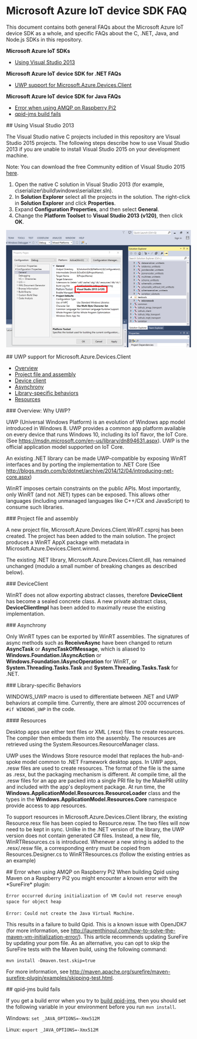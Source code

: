 # Microsoft Azure IoT device SDK FAQ

This document contains both general FAQs about the Microsoft Azure IoT device SDK as a whole, and specific FAQs about the C, .NET, Java, and Node.js SDKs in this repository.

**Microsoft Azure IoT SDKs**

- [Using Visual Studio 2013](#vs2013)

**Microsoft Azure IoT device SDK for .NET FAQs**

- [UWP support for Microsoft.Azure.Devices.Client](#uwpsupport)

**Microsoft Azure IoT device SDK for Java FAQs**

- [Error when using AMQP on Raspberry Pi2](#javapi2error)
- [qpid-jms build fails](#qpidjmsbuildfail)

<a name="vs2013"/>
## Using Visual Studio 2013

The Visual Studio native C projects included in this repository are Visual Studio 2015 projects. The following steps describe how to use Visual Studio 2013 if you are unable to install Visual Studio 2015 on your development machine.

Note: You can download the free Community edition of Visual Studio 2015 [here](https://www.visualstudio.com/en-us/downloads/download-visual-studio-vs.aspx).

1. Open the native C solution in Visual Studio 2013 (for example, c\\serializer\\build\\windows\\serializer.sln).
2. In **Solution Explorer** select all the projects in the solution. The right-click in **Solution Explorer** and click **Properties**.
3. Expand **Configuration Properties**, and then select **General**.
4. Change the **Platform Toolset** to **Visual Studio 2013 (v120)**, then click **OK**.

  ![Change Platform Toolset](media/platformtoolset.png)

<a name="uwpsupport"/>
## UWP support for Microsoft.Azure.Devices.Client

- [Overview](#overview)
- [Project file and assembly](#project)
- [Device client](#deviceclient)
- [Asynchrony](#asynchrony)
- [Library-specific behaviors](#library)
- [Resources](#resources)

<a name="overview"/>
### Overview: Why UWP?

UWP (Universal Windows Platform) is an evolution of Windows app model introduced in Windows 8. UWP provides a common app platform available on every device that runs Windows 10, including its IoT flavor, the IoT Core. (See https://msdn.microsoft.com/en-us/library/dn894631.aspx). UWP is the official application model supported on IoT Core.

An existing .NET library can be made UWP-compatible by exposing WinRT interfaces and by porting the implementation to .NET Core (See http://blogs.msdn.com/b/dotnet/archive/2014/12/04/introducing-net-core.aspx)

WinRT imposes certain constraints on the public APIs. Most importantly, only WinRT (and not .NET) types can be exposed. This allows other languages (including unmanaged languages like C++/CX and JavaScript) to consume such libraries.

<a name="project"/>
### Project file and assembly

A new project file, Microsoft.Azure.Devices.Client.WinRT.csproj has been created. The project has been added to the main solution. The project produces a WinRT AppX package with metadata in Microsoft.Azure.Devices.Client.winmd.

The existing .NET library, Microsoft.Azure.Devices.Client.dll, has remained unchanged (modulo a small number of breaking changes as described below).

<a name="deviceclient"/>
### DeviceClient

WinRT does not allow exporting abstract classes, therefore **DeviceClient** has become a sealed concrete class. A new private abstract class, **DeviceClientImpl** has been added to maximally reuse the existing implementation.

<a name="asynchrony"/>
### Asynchrony

Only WinRT types can be exported by WinRT assemblies. The signatures of async methods such as **ReceiveAsync** have been changed to return **AsyncTask** or **AsyncTaskOfMessage**, which is aliased to **Windows.Foundation.IAsyncAction** or **Windows.Foundation.IAsyncOperation<Message>** for WinRT, or **System.Threading.Tasks.Task** and **System.Threading.Tasks.Task<Message>** for .NET.

<a name="library"/>
### Library-specific Behaviors

WINDOWS_UWP macro is used to differentiate between .NET and UWP behaviors at compile time. Currently, there are almost 200 occurrences of `#if WINDOWS_UWP` in the code.

<a name="resources"/>
#### Resources

Desktop apps use either text files or XML (.resx) files to create resources. The compiler then embeds them into the assembly. The resources are retrieved using the System.Resources.ResourceManager class.

UWP uses the Windows Store resource model that replaces the hub-and-spoke model common to .NET Framework desktop apps. In UWP apps, .resw files are used to create resources. The format of the file is the same as .resx, but the packaging mechanism is different. At compile time, all the .resw files for an app are packed into a single PRI file by the MakePRI utility and included with the app's deployment package. At run time, the **Windows.ApplicationModel.Resources.ResourceLoader** class and the types in the **Windows.ApplicationModel.Resources.Core** namespace provide access to app resources.

To support resources in Microsoft.Azure.Devices.Client library, the existing Resource.resx file has been copied to Resource.resw. The two files will now need to be kept in sync. Unlike in the .NET version of the library, the UWP version does not contain generated C# files. Instead, a new file, WinRTResources.cs is introduced. Whenever a new string is added to the .resx/.resw file, a corresponding entry must be copied from Resources.Designer.cs to WinRTResources.cs (follow the existing entries as an example)

<a name="javapi2error"/>
## Error when using AMQP on Raspberry Pi2
When building Qpid using Maven on a Raspberry Pi2 you might encounter a known error with the *SureFire* plugin:

```
Error occurred during initialization of VM Could not reserve enough space for object heap

Error: Could not create the Java Virtual Machine.
```
This results in a failure to build Qpid.  This is a known issue with OpenJDK7 (for more information, see http://laurenthinoul.com/how-to-solve-the-maven-vm-initialization-error/). This article recommends updating SureFire by updating your pom file. As an alternative, you can opt to skip the SureFire tests with the Maven build, using the following command:

```
mvn install -Dmaven.test.skip=true
```

For more information, see http://maven.apache.org/surefire/maven-surefire-plugin/examples/skipping-test.html.

<a name="qpidjmsbuildfail"/>
## qpid-jms build fails

If you get a build error when you try to [build qpid-jms](../java/device/doc/devbox_setup.md), then you should set the following  variable in your environment before you run `mvn install`.

Windows: `set _JAVA_OPTIONS=-Xmx512M`

Linux: `export _JAVA_OPTIONS=-Xmx512M`
